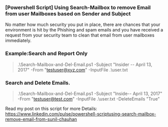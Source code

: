 ### [Powershell Script] Using Search-Mailbox to remove Email from user Mailboxes based on Sender and Subject

No matter how much security you put in place, there are chances that your environment is hit by the Phishing and spam emails and you have received a request from your security team to clean that email from user mailboxes immediately.

### Example:Search and Report Only
> .\Search-Mailbox-and-Del-Email.ps1 -Subject "Insider -- April 13, 2017" -From "testuser@xyz.com" -InputFile .\user.txt

### Search and Delete Emails.
> .\Search-Mailbox-and-Del-Email.ps1 -Subject "Inside-- April 13, 2017" -From "testuser@test.com" -InputFile .\user.txt -DeleteEmails "True"

Read my post on this script for more Details:
https://www.linkedin.com/pulse/powershell-scriptusing-search-mailbox-remove-email-from-sunil-chauhan
